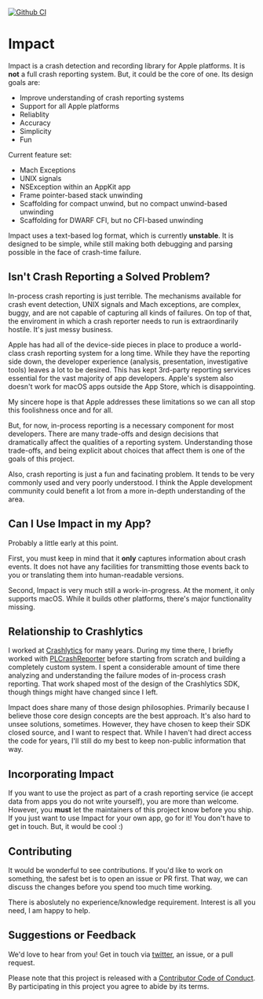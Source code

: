 [![Github CI](https://github.com/ChimeHQ/Impact/workflows/CI/badge.svg)](https://github.com/ChimeHQ/Impact/actions)

# Impact

Impact is a crash detection and recording library for Apple platforms. It is **not** a full crash reporting system. But, it could be the core of one. Its design goals are:

* Improve understanding of crash reporting systems
* Support for all Apple platforms
* Reliablity
* Accuracy
* Simplicity
* Fun

Current feature set:

* Mach Exceptions
* UNIX signals
* NSException within an AppKit app
* Frame pointer-based stack unwinding
* Scaffolding for compact unwind, but no compact unwind-based unwinding
* Scaffolding for DWARF CFI, but no CFI-based unwinding

Impact uses a text-based log format, which is currently **unstable**. It is designed to be simple, while still making both debugging and parsing possible in the face of crash-time failure.

## Isn't Crash Reporting a Solved Problem?

In-process crash reporting is just terrible. The mechanisms available for crash event detection, UNIX signals and Mach exceptions, are complex, buggy, and are not capable of capturing all kinds of failures. On top of that, the enviroment in which a crash reporter needs to run is extraordinarily hostile. It's just messy business.

Apple has had all of the device-side pieces in place to produce a world-class crash reporting system for a long time. While they have the reporting side down, the developer experience (analysis, presentation, investigative tools) leaves a lot to be desired. This has kept 3rd-party reporting services essential for the vast majority of app developers. Apple's system also doesn't work for macOS apps outside the App Store, which is disappointing.

My sincere hope is that Apple addresses these limitations so we can all stop this foolishness once and for all.

But, for now, in-process reporting is a necessary component for most developers. There are many trade-offs and design decisions that dramatically affect the qualities of a reporting system. Understanding those trade-offs, and being explicit about choices that affect them is one of the goals of this project.

Also, crash reporting is just a fun and facinating problem. It tends to be very commonly used and very poorly understood. I think the Apple development community could benefit a lot from a more in-depth understanding of the area.

## Can I Use Impact in my App?

Probably a little early at this point.

First, you must keep in mind that it **only** captures information about crash events. It does not have any facilities for transmitting those events back to you or translating them into human-readable versions.

Second, Impact is very much still a work-in-progress. At the moment, it only supports macOS. While it builds other platforms, there's major functionality missing.

## Relationship to Crashlytics

I worked at [Crashlytics](https://firebase.google.com/products/crashlytics) for many years. During my time there, I briefly worked with [PLCrashReporter](https://www.plcrashreporter.org) before starting from scratch and building a completely custom system. I spent a considerable amount of time there analyzing and understanding the failure modes of in-process crash reporting. That work shaped most of the design of the Crashlytics SDK, though things might have changed since I left.

Impact does share many of those design philosophies. Primarily because I believe those core design concepts are the best approach. It's also hard to unsee solutions, sometimes. However, they have chosen to keep their SDK closed source, and I want to respect that. While I haven't had direct access the code for years, I'll still do my best to keep non-public information that way.

## Incorporating Impact

If you want to use the project as part of a crash reporting service (ie accept data from apps you do not write yourself), you are more than welcome. However, you **must** let the maintainers of this project know before you ship. If you just want to use Impact for your own app, go for it! You don't have to get in touch. But, it would be cool :)

## Contributing

It would be wonderful to see contributions. If you'd like to work on something, the safest bet is to open an issue or PR first. That way, we can discuss the changes before you spend too much time working.

There is aboslutely no experience/knowledge requirement. Interest is all you need, I am happy to help.

## Suggestions or Feedback

We'd love to hear from you! Get in touch via [twitter](https://twitter.com/chimehq), an issue, or a pull request.

Please note that this project is released with a [Contributor Code of Conduct](CODE_OF_CONDUCT.md). By participating in this project you agree to abide by its terms.
